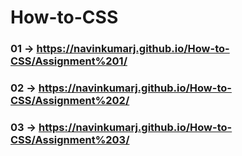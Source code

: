 # How-to-CSS
### 01 -> https://navinkumarj.github.io/How-to-CSS/Assignment%201/
### 02 -> https://navinkumarj.github.io/How-to-CSS/Assignment%202/
### 03 -> https://navinkumarj.github.io/How-to-CSS/Assignment%203/
